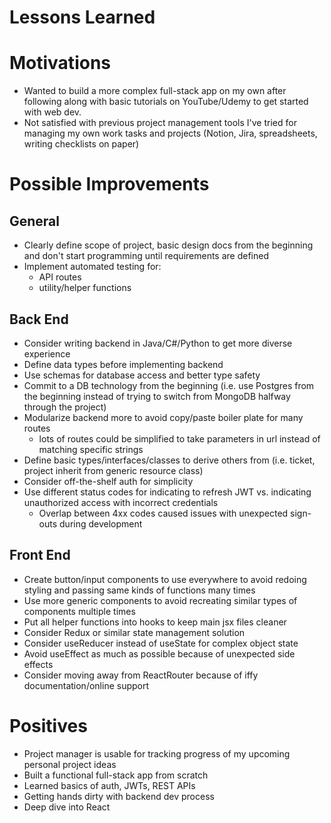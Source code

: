 # Lessons Learned

# Motivations

-   Wanted to build a more complex full-stack app on my own after following along with basic tutorials on YouTube/Udemy to get started with web dev.
-   Not satisfied with previous project management tools I've tried for managing my own work tasks and projects (Notion, Jira, spreadsheets, writing checklists on paper)

# Possible Improvements

## General

-   Clearly define scope of project, basic design docs from the beginning and don't start programming until requirements are defined
-   Implement automated testing for:
    -   API routes
    -   utility/helper functions

## Back End

-   Consider writing backend in Java/C#/Python to get more diverse experience
-   Define data types before implementing backend
-   Use schemas for database access and better type safety
-   Commit to a DB technology from the beginning (i.e. use Postgres from the beginning instead of trying to switch from MongoDB halfway through the project)
-   Modularize backend more to avoid copy/paste boiler plate for many routes
    -   lots of routes could be simplified to take parameters in url instead of matching specific strings
-   Define basic types/interfaces/classes to derive others from (i.e. ticket, project inherit from generic resource class)
-   Consider off-the-shelf auth for simplicity
-   Use different status codes for indicating to refresh JWT vs. indicating unauthorized access with incorrect credentials
    -   Overlap between 4xx codes caused issues with unexpected sign-outs during development

## Front End

-   Create button/input components to use everywhere to avoid redoing styling and passing same kinds of functions many times
-   Use more generic components to avoid recreating similar types of components multiple times
-   Put all helper functions into hooks to keep main jsx files cleaner
-   Consider Redux or similar state management solution
-   Consider useReducer instead of useState for complex object state
-   Avoid useEffect as much as possible because of unexpected side effects
-   Consider moving away from ReactRouter because of iffy documentation/online support

# Positives

-   Project manager is usable for tracking progress of my upcoming personal project ideas
-   Built a functional full-stack app from scratch
-   Learned basics of auth, JWTs, REST APIs
-   Getting hands dirty with backend dev process
-   Deep dive into React
